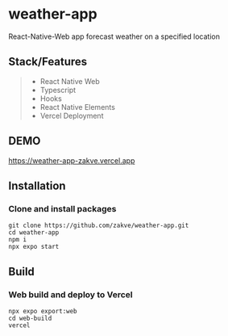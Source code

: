 # weather-app
React-Native-Web app forecast weather on a specified location

## Stack/Features
> - React Native Web
> - Typescript
> - Hooks
> - React Native Elements
> - Vercel Deployment

## DEMO
https://weather-app-zakve.vercel.app

## Installation
### Clone and install packages
```
git clone https://github.com/zakve/weather-app.git
cd weather-app
npm i
npx expo start
```

## Build
### Web build and deploy to Vercel
```
npx expo export:web
cd web-build
vercel
```